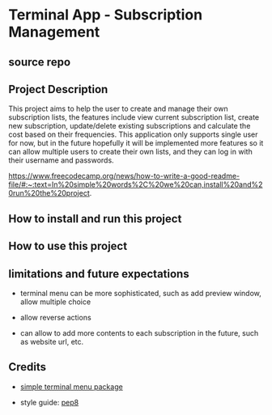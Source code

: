 # Terminal App - Subscription Management

## source repo

##

## Project Description

This project aims to help the user to create and manage their own subscription lists, the features include view current subscription list, create new subscription, update/delete existing subscriptions and calculate the cost based on their frequencies. This application only supports single user for now, but in the future hopefully it will be implemented more features so it can allow multiple users to create their own lists, and they can log in with their username and passwords.

https://www.freecodecamp.org/news/how-to-write-a-good-readme-file/#:~:text=In%20simple%20words%2C%20we%20can,install%20and%20run%20the%20project.

## How to install and run this project

## How to use this project

## limitations and future expectations

- terminal menu can be more sophisticated, such as add preview window, allow multiple choice

- allow reverse actions

- can allow to add more contents to each subscription in the future, such as website url, etc. 

## Credits

- [simple terminal menu package](https://pypi.org/project/simple-term-menu/)

- style guide: [pep8](https://peps.python.org/pep-0008/)